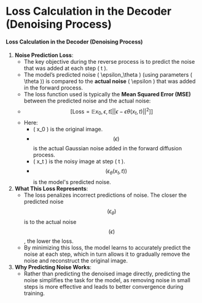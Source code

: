 # Loss Calculation in the Decoder (Denoising Process)

#### **Loss Calculation in the Decoder (Denoising Process)**

1. **Noise Prediction Loss**:
   * The key objective during the reverse process is to predict the noise that was added at each step ( t ).
   * The model’s predicted noise ( \epsilon\_\theta ) (using parameters ( \theta )) is compared to the **actual noise** ( \epsilon ) that was added in the forward process.
   * The loss function used is typically the **Mean Squared Error (MSE)** between the predicted noise and the actual noise:&#x20;
   * $$[ \text{Loss} = \mathbb{E}{x_0, \epsilon, t} \left[ || \epsilon - \epsilon\theta(x_t, t) ||^2 \right] ]$$
   * Here:
     * ( x\_0 ) is the original image.
     * $$( \epsilon )$$ is the actual Gaussian noise added in the forward diffusion process.
     * ( x\_t ) is the noisy image at step ( t ).
     * $$( \epsilon_\theta(x_t, t) )$$ is the model's predicted noise.
2. **What This Loss Represents**:
   * The loss penalizes incorrect predictions of noise. The closer the predicted noise $$( \epsilon_\theta )$$ is to the actual noise $$( \epsilon )$$, the lower the loss.
   * By minimizing this loss, the model learns to accurately predict the noise at each step, which in turn allows it to gradually remove the noise and reconstruct the original image.
3. **Why Predicting Noise Works**:
   * Rather than predicting the denoised image directly, predicting the noise simplifies the task for the model, as removing noise in small steps is more effective and leads to better convergence during training.
